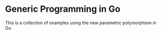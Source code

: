 # Generic Programming in Go

This is a collection of examples using the new parametric polymorphism in Go.
